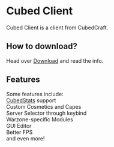 # Cubed Client
Cubed Client is a client from CubedCraft.

## How to download?
Head over [Download](https://github.com/CubedClient/download) and read the info.

## Features
Some features include:\
[CubedStats](https://cubedstats.com/) support\
Custom Cosmetics and Capes\
Server Selector through keybind\
Warzone-specific Modules\
GUI Editor\
Better FPS\
and even more!
